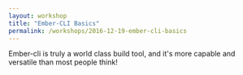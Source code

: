 ```yaml
---
layout: workshop
title: "Ember-CLI Basics"
permalink: /workshops/2016-12-19-ember-cli-basics
---
```

Ember-cli is truly a world class build tool, and it's more capable and versatile than most people think! 

